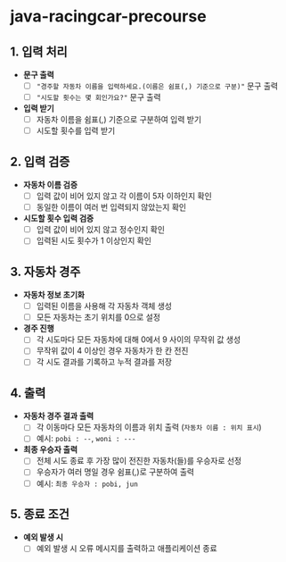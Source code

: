 # java-racingcar-precourse

## 1. 입력 처리
- **문구 출력**
    - [ ] `"경주할 자동차 이름을 입력하세요.(이름은 쉼표(,) 기준으로 구분)"` 문구 출력
    - [ ] `"시도할 횟수는 몇 회인가요?"` 문구 출력

- **입력 받기**
    - [ ] 자동차 이름을 쉼표(,) 기준으로 구분하여 입력 받기
    - [ ] 시도할 횟수를 입력 받기

## 2. 입력 검증
- **자동차 이름 검증**
    - [ ] 입력 값이 비어 있지 않고 각 이름이 5자 이하인지 확인
    - [ ] 동일한 이름이 여러 번 입력되지 않았는지 확인

- **시도할 횟수 입력 검증**
    - [ ] 입력 값이 비어 있지 않고 정수인지 확인
    - [ ] 입력된 시도 횟수가 1 이상인지 확인

## 3. 자동차 경주
- **자동차 정보 초기화**
    - [ ] 입력된 이름을 사용해 각 자동차 객체 생성
    - [ ] 모든 자동차는 초기 위치를 0으로 설정

- **경주 진행**
    - [ ] 각 시도마다 모든 자동차에 대해 0에서 9 사이의 무작위 값 생성
    - [ ] 무작위 값이 4 이상인 경우 자동차가 한 칸 전진
    - [ ] 각 시도 결과를 기록하고 누적 결과를 저장

## 4. 출력
- **자동차 경주 결과 출력**
    - [ ] 각 이동마다 모든 자동차의 이름과 위치 출력 (`자동차 이름 : 위치 표시`)
    - [ ] 예시: `pobi : --`, `woni : ---`

- **최종 우승자 출력**
    - [ ] 전체 시도 종료 후 가장 많이 전진한 자동차(들)를 우승자로 선정
    - [ ] 우승자가 여러 명일 경우 쉼표(,)로 구분하여 출력
    - [ ] 예시: `최종 우승자 : pobi, jun`

## 5. 종료 조건
- **예외 발생 시**
    - [ ] 예외 발생 시 오류 메시지를 출력하고 애플리케이션 종료
